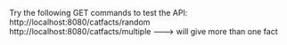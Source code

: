 Try the following GET commands to test the API:
http://localhost:8080/catfacts/random <br />
http://localhost:8080/catfacts/multiple ---> will give more than one fact

